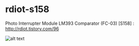 # rdiot-s158
Photo Interrupter Module LM393 Comparator (FC-03) [S158] : http://rdiot.tistory.com/96

![alt text](http://cfile1.uf.tistory.com/image/2209BC3A57D23B8707B12D)
